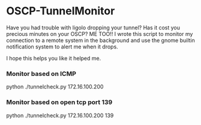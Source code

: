 # OSCP-TunnelMonitor

Have you had trouble with ligolo dropping your tunnel?  Has it cost you precious minutes on your OSCP?  ME TOO!!
I wrote this script to monitor my connection to a remote system in the background and use the gnome builtin notification system to alert me when it drops.

I hope this helps you like it helped me.

### Monitor based on ICMP

python ./tunnelcheck.py 172.16.100.200

### Monitor based on open tcp port 139

python ./tunnelcheck.py 172.16.100.200 139

